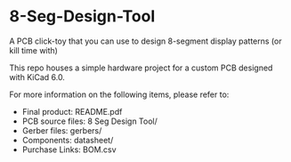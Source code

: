 # 8-Seg-Design-Tool
A PCB click-toy that you can use to design 8-segment display patterns (or kill time with)

This repo houses a simple hardware project for a custom PCB designed with KiCad 6.0.

For more information on the following items, please refer to:
- Final product:      README.pdf
- PCB source files:   8 Seg Design Tool/
- Gerber files:       gerbers/
- Components:         datasheet/
- Purchase Links:     BOM.csv
